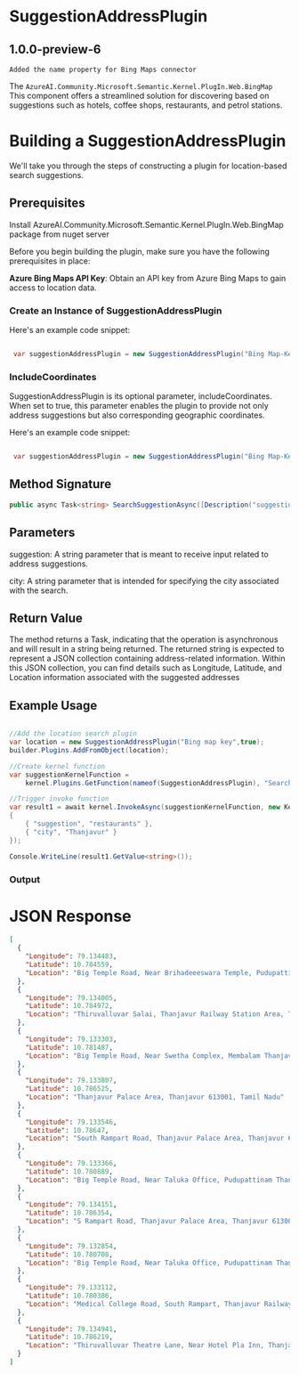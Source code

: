 

# SuggestionAddressPlugin

## 1.0.0-preview-6 
    
    Added the name property for Bing Maps connector



The `AzureAI.Community.Microsoft.Semantic.Kernel.PlugIn.Web.BingMap` This component offers a streamlined solution for discovering based on suggestions such as hotels, coffee shops, restaurants, and petrol stations.

# Building a SuggestionAddressPlugin

We'll take you through the steps of constructing a plugin for location-based search suggestions.

## Prerequisites

Install AzureAI.Community.Microsoft.Semantic.Kernel.PlugIn.Web.BingMap package from nuget server

Before you begin building the plugin, make sure you have the following prerequisites in place:

**Azure Bing Maps API Key**: Obtain an API key from Azure Bing Maps to gain access to location data.

### Create an Instance of SuggestionAddressPlugin

Here's an example code snippet:

```csharp

 var suggestionAddressPlugin = new SuggestionAddressPlugin("Bing Map-Key");

```

### IncludeCoordinates

SuggestionAddressPlugin is its optional parameter, includeCoordinates. When set to true, this parameter enables the plugin to provide not only address suggestions but also corresponding geographic coordinates. 

Here's an example code snippet:

```csharp

 var suggestionAddressPlugin = new SuggestionAddressPlugin("Bing Map-Key",true);

```

## Method Signature

```csharp
public async Task<string> SearchSuggestionAsync([Description("suggestion")] string suggestion, [Description("city name")] string city)
```

## Parameters
suggestion: A string parameter that is meant to receive input related to address suggestions.

city: A string parameter that is intended for specifying the city associated with the search.

## Return Value
The method returns a Task<string>, indicating that the operation is asynchronous and will result in a string being returned. The returned string is expected to represent a JSON collection containing address-related information. Within this JSON collection, you can find details such as Longitude, Latitude, and Location information associated with the suggested addresses

## Example Usage

```csharp

//Add the location search plugin 
var location = new SuggestionAddressPlugin("Bing map key",true);
builder.Plugins.AddFromObject(location);

//Create kernel function
var suggestionKernelFunction =
    kernel.Plugins.GetFunction(nameof(SuggestionAddressPlugin), "SearchSuggestion");

//Trigger invoke function
var result1 = await kernel.InvokeAsync(suggestionKernelFunction, new KernelArguments
{
    { "suggestion", "restaurants" },
    { "city", "Thanjavur" }
});

Console.WriteLine(result1.GetValue<string>());

```

### Output

# JSON Response

```json
[
  {
    "Longitude": 79.134483,
    "Latitude": 10.784559,
    "Location": "Big Temple Road, Near Brihadeeeswara Temple, Pudupattinam Thanjavur, Thanjavur Railway Station Area, Thanjavur 613001, Tamil Nadu"
  },
  {
    "Longitude": 79.134005,
    "Latitude": 10.784972,
    "Location": "Thiruvalluvar Salai, Thanjavur Railway Station Area, Thanjavur 613001, Tamil Nadu"
  },
  {
    "Longitude": 79.133303,
    "Latitude": 10.781487,
    "Location": "Big Temple Road, Near Swetha Complex, Membalam Thanjavur, Membalam, Thanjavur 613007, Tamil Nadu"
  },
  {
    "Longitude": 79.133807,
    "Latitude": 10.786525,
    "Location": "Thanjavur Palace Area, Thanjavur 613001, Tamil Nadu"
  },
  {
    "Longitude": 79.133546,
    "Latitude": 10.78647,
    "Location": "South Rampart Road, Thanjavur Palace Area, Thanjavur 613001, Tamil Nadu"
  },
  {
    "Longitude": 79.133366,
    "Latitude": 10.780889,
    "Location": "Big Temple Road, Near Taluka Office, Pudupattinam Thanjavur, Thanjavur Railway Station Area, Thanjavur 613001, Tamil Nadu"
  },
  {
    "Longitude": 79.134151,
    "Latitude": 10.786354,
    "Location": "S Rampart Road, Thanjavur Palace Area, Thanjavur 613001, Tamil Nadu"
  },
  {
    "Longitude": 79.132854,
    "Latitude": 10.780708,
    "Location": "Big Temple Road, Near Taluka Office, Pudupattinam Thanjavur, Thanjavur Railway Station Area, Thanjavur 613001, Tamil Nadu"
  },
  {
    "Longitude": 79.133112,
    "Latitude": 10.780386,
    "Location": "Medical College Road, South Rampart, Thanjavur Railway Station Area, Thanjavur 613001, Tamil Nadu"
  },
  {
    "Longitude": 79.134941,
    "Latitude": 10.786219,
    "Location": "Thiruvalluvar Theatre Lane, Near Hotel Pla Inn, Thanjavur Palace Area, Thanjavur 613001, Tamil Nadu"
  }
]
